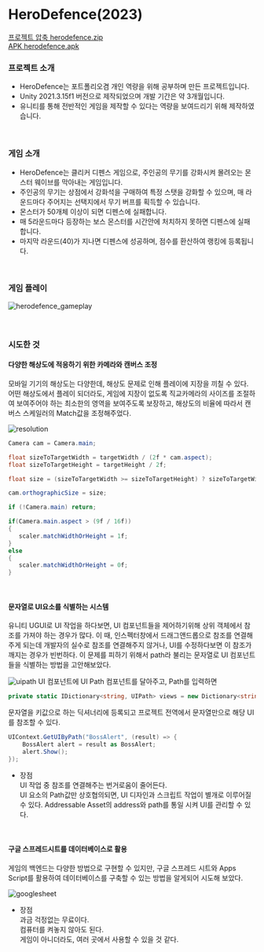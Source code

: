# HeroDefence(2023)
[프로젝트 압축 herodefence.zip](https://drive.google.com/file/d/1NrU-DGGyGGWRqD6lahZ5h21eFyx6w2GV/view?usp=share_link)   
[APK herodefence.apk](https://drive.google.com/file/d/183ud-WOYmAfYZcV_d_lEXhIj9n2IIb_n/view?usp=share_link)
   
   
### 프로젝트 소개
- HeroDefence는 포트폴리오겸 개인 역량을 위해 공부하며 만든 프로젝트입니다.
- Unity 2021.3.15f1 버전으로 제작되었으며 개발 기간은 약 3개월입니다.
- 유니티를 통해 전반적인 게임을 제작할 수 있다는 역량을 보여드리기 위해 제작하였습니다.
<br/>
   
### 게임 소개
- HeroDefence는 클리커 디펜스 게임으로, 주인공의 무기를 강화시켜 몰려오는 몬스터 웨이브를 막아내는 게임입니다.
- 주인공의 무기는 상점에서 강화석을 구매하여 특정 스탯을 강화할 수 있으며, 매 라운드마다 주어지는 선택지에서 무기 버프를 획득할 수 있습니다.
- 몬스터가 50개체 이상이 되면 디펜스에 실패합니다.
- 매 5라운드마다 등장하는 보스 몬스터를 시간안에 처치하지 못하면 디펜스에 실패합니다.
- 마지막 라운드(40)가 지나면 디펜스에 성공하며, 점수를 환산하여 랭킹에 등록됩니다.
<br/>
   
### 게임 플레이
![herodefence_gameplay](https://user-images.githubusercontent.com/70570420/232434951-175965f0-65d2-4fdd-8a8b-3d70e0309801.png)
<br/><br/><br/>


### 시도한 것
#### 다양한 해상도에 적응하기 위한 카메라와 캔버스 조정
모바일 기기의 해상도는 다양한데, 해상도 문제로 인해 플레이에 지장을 끼칠 수 있다. 어떤 해상도에서 플레이 되더라도, 게임에 지장이 없도록 직교카메라의 사이즈를 조절하여 보여주어야 하는 최소한의 영역을 보여주도록 보장하고, 해상도의 비율에 따라서 캔버스 스케일러의 Match값을 조정해주었다.

![resolution](https://user-images.githubusercontent.com/70570420/232454182-204cc5d8-93aa-4123-b52a-2aef54098ad7.png)
```C#
Camera cam = Camera.main;

float sizeToTargetWidth = targetWidth / (2f * cam.aspect);
float sizeToTargetHeight = targetHeight / 2f;

float size = (sizeToTargetWidth >= sizeToTargetHeight) ? sizeToTargetWidth : sizeToTargetHeight;

cam.orthographicSize = size;
```

```C#
if (!Camera.main) return;

if(Camera.main.aspect > (9f / 16f))
{
   scaler.matchWidthOrHeight = 1f;
}
else
{
   scaler.matchWidthOrHeight = 0f;
}
```
<br/>

#### 문자열로 UI요소를 식별하는 시스템   
유니티 UGUI로 UI 작업을 하다보면, UI 컴포넌트들을 제어하기위해 상위 객체에서 참조를 가져야 하는 경우가 많다. 이 때, 인스펙터창에서 드래그앤드롭으로 참조를 연결해주게 되는데 개발자의 실수로 참조를 연결해주지 않거나, UI를 수정하다보면 이 참조가 깨지는 경우가 빈번하다. 이 문제를 피하기 위해서 path라 불리는 문자열로 UI 컴포넌트들을 식별하는 방법을 고안해보았다.

![uipath](https://user-images.githubusercontent.com/70570420/232442006-39890dd9-a561-4a9e-a994-7278d8d52ab1.PNG)
UI 컴포넌트에 UI Path 컴포넌트를 달아주고, Path를 입력하면
```C#
private static IDictionary<string, UIPath> views = new Dictionary<string, UIPath>();
```

문자열을 키값으로 하는 딕셔너리에 등록되고 프로젝트 전역에서 문자열만으로 해당 UI를 참조할 수 있다.

```C#
UIContext.GetUIByPath("BossAlert", (result) => {
    BossAlert alert = result as BossAlert;
    alert.Show();
});
```

- 장점   
 UI 작업 중 참조를 연결해주는 번거로움이 줄어든다.   
 UI 요소의 Path값만 상호협의되면, UI 디자인과 스크립트 작업이 별개로 이루어질 수 있다.
 Addressable Asset의 address와 path를 통일 시켜 UI를 관리할 수 있다.
 <br/>


#### 구글 스프레드시트를 데이터베이스로 활용
게임의 백엔드는 다양한 방법으로 구현할 수 있지만, 구글 스프레드 시트와 Apps Script를 활용하여 데이터베이스를 구축할 수 있는 방법을 알게되어 시도해 보았다.

![googlesheet](https://user-images.githubusercontent.com/70570420/232447821-db44345b-6834-4735-9005-b3d00e613682.png)

- 장점   
 과금 걱정없는 무료이다.   
 컴퓨터를 켜놓지 않아도 된다.  
 게임이 아니더라도, 여러 곳에서 사용할 수 있을 것 같다.
 <br/>




